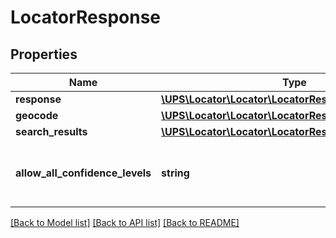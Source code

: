 # LocatorResponse

## Properties
Name | Type | Description | Notes
------------ | ------------- | ------------- | -------------
**response** | [**\UPS\Locator\Locator\LocatorResponseResponse**](LocatorResponseResponse.md) |  | 
**geocode** | [**\UPS\Locator\Locator\LocatorResponseGeocode**](LocatorResponseGeocode.md) |  | [optional] 
**search_results** | [**\UPS\Locator\Locator\LocatorResponseSearchResults**](LocatorResponseSearchResults.md) |  | 
**allow_all_confidence_levels** | **string** | Confidence level. Valid values: True or False | 

[[Back to Model list]](../../README.md#documentation-for-models) [[Back to API list]](../../README.md#documentation-for-api-endpoints) [[Back to README]](../../README.md)

